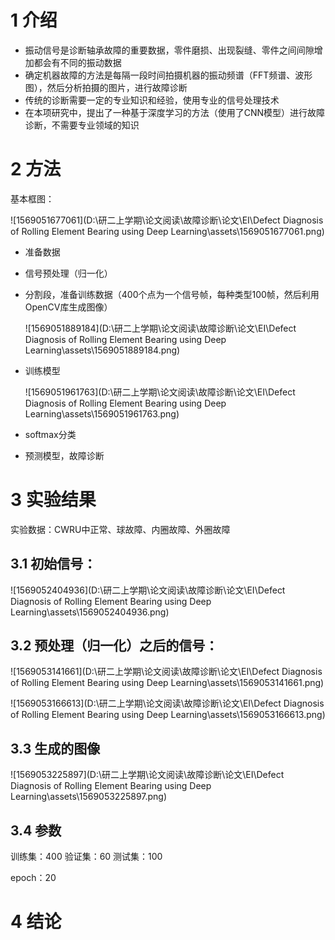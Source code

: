 # 1 介绍

- 振动信号是诊断轴承故障的重要数据，零件磨损、出现裂缝、零件之间间隙增加都会有不同的振动数据
- 确定机器故障的方法是每隔一段时间拍摄机器的振动频谱（FFT频谱、波形图），然后分析拍摄的图片，进行故障诊断
- 传统的诊断需要一定的专业知识和经验，使用专业的信号处理技术
- 在本项研究中，提出了一种基于深度学习的方法（使用了CNN模型）进行故障诊断，不需要专业领域的知识

# 2 方法

基本框图：

![1569051677061](D:\研二上学期\论文阅读\故障诊断\论文\EI\Defect Diagnosis of Rolling Element Bearing using Deep Learning\assets\1569051677061.png)

- 准备数据

- 信号预处理（归一化）

- 分割段，准备训练数据（400个点为一个信号帧，每种类型100帧，然后利用OpenCV库生成图像）

  ![1569051889184](D:\研二上学期\论文阅读\故障诊断\论文\EI\Defect Diagnosis of Rolling Element Bearing using Deep Learning\assets\1569051889184.png)

- 训练模型

  ![1569051961763](D:\研二上学期\论文阅读\故障诊断\论文\EI\Defect Diagnosis of Rolling Element Bearing using Deep Learning\assets\1569051961763.png)

- softmax分类

- 预测模型，故障诊断

# 3 实验结果

实验数据：CWRU中正常、球故障、内圈故障、外圈故障

## 3.1 初始信号：

![1569052404936](D:\研二上学期\论文阅读\故障诊断\论文\EI\Defect Diagnosis of Rolling Element Bearing using Deep Learning\assets\1569052404936.png)

## 3.2 预处理（归一化）之后的信号：

![1569053141661](D:\研二上学期\论文阅读\故障诊断\论文\EI\Defect Diagnosis of Rolling Element Bearing using Deep Learning\assets\1569053141661.png)

![1569053166613](D:\研二上学期\论文阅读\故障诊断\论文\EI\Defect Diagnosis of Rolling Element Bearing using Deep Learning\assets\1569053166613.png)

## 3.3 生成的图像

![1569053225897](D:\研二上学期\论文阅读\故障诊断\论文\EI\Defect Diagnosis of Rolling Element Bearing using Deep Learning\assets\1569053225897.png)

## 3.4 参数

训练集：400	验证集：60	测试集：100

epoch：20	

# 4 结论

